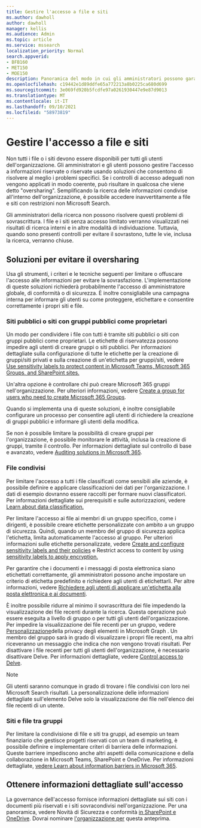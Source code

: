 ```yaml
---
title: Gestire l'accesso a file e siti
ms.author: dawholl
author: dawholl
manager: kellis
ms.audience: Admin
ms.topic: article
ms.service: mssearch
localization_priority: Normal
search.appverid:
- BFB160
- MET150
- MOE150
description: Panoramica del modo in cui gli amministratori possono garantire che l'accesso a siti e file sia adeguatamente limitato all'interno dell'organizzazione.
ms.openlocfilehash: c19442e1d89ddfe65a772213a8b0225ca680d699
ms.sourcegitcommit: 3e069fd920b5fcdfe97a0261930447e9e87d9013
ms.translationtype: MT
ms.contentlocale: it-IT
ms.lasthandoff: 09/10/2021
ms.locfileid: "58973819"
---
```

# <a name="manage-access-to-files-and-sites"></a>Gestire l'accesso a file e siti

Non tutti i file o i siti devono essere disponibili per tutti gli utenti dell'organizzazione. Gli amministratori e gli utenti possono gestire l'accesso a informazioni riservate o riservate usando soluzioni che consentono di risolvere al meglio i problemi specifici. Se i controlli di accesso adeguati non vengono applicati in modo coerente, può risultare in qualcosa che viene detto "oversharing". Semplificando la ricerca delle informazioni condivise all'interno dell'organizzazione, è possibile accedere inavvertitamente a file e siti con restrizioni non Microsoft Search.

Gli amministratori della ricerca non possono risolvere questi problemi di sovrascrittura. I file e i siti senza accesso limitato verranno visualizzati nei risultati di ricerca interni e in altre modalità di individuazione. Tuttavia, quando sono presenti controlli per evitare il sovrastono, tutte le vie, inclusa la ricerca, verranno chiuse.

## <a name="solutions-to-prevent-oversharing"></a>Soluzioni per evitare il oversharing

Usa gli strumenti, i criteri e le tecniche seguenti per limitare o offuscare l'accesso alle informazioni per evitare la sovrasfazione. L'implementazione di queste soluzioni richiederà probabilmente l'accesso di amministratore globale, di conformità o di sicurezza. È inoltre consigliabile una campagna interna per informare gli utenti su come proteggere, etichettare e consentire correttamente i propri siti e file.

### <a name="public-sites-or-sites-with-public-groups-as-owners"></a>Siti pubblici o siti con gruppi pubblici come proprietari

Un modo per condividere i file con tutti è tramite siti pubblici o siti con gruppi pubblici come proprietari. Le etichette di riservatezza possono impedire agli utenti di creare gruppi o siti pubblici. Per informazioni dettagliate sulla configurazione di tutte le etichette per la creazione di gruppi/siti privati e sulla creazione di un'etichetta per gruppi/siti, vedere [Use sensitivity labels to protect content in Microsoft Teams, Microsoft 365 Groups, and SharePoint sites.](/microsoft-365/compliance/sensitivity-labels-teams-groups-sites)

Un'altra opzione è controllare chi può creare Microsoft 365 gruppi nell'organizzazione. Per ulteriori informazioni, vedere [Create a group for users who need to create Microsoft 365 Groups](/microsoft-365/solutions/manage-creation-of-groups#step-1-create-a-group-for-users-who-need-to-create-microsoft-365-groups).

Quando si implementa una di queste soluzioni, è inoltre consigliabile configurare un processo per consentire agli utenti di richiedere la creazione di gruppi pubblici e informare gli utenti della modifica.

Se non è possibile limitare la possibilità di creare gruppi per l'organizzazione, è possibile monitorare le attività, inclusa la creazione di gruppi, tramite il controllo. Per informazioni dettagliate sul controllo di base e avanzato, vedere [Auditing solutions in Microsoft 365](/microsoft-365/compliance/auditing-solutions-overview).

### <a name="shared-files"></a>File condivisi

Per limitare l'accesso a tutti i file classificati come sensibili alle aziende, è possibile definire e applicare classificazioni dei dati per l'organizzazione. I dati di esempio dovranno essere raccolti per formare nuovi classificatori. Per informazioni dettagliate sui prerequisiti e sulle autorizzazioni, vedere [Learn about data classification.](/microsoft-365/compliance/data-classification-overview)

Per limitare l'accesso ai file ai membri di un gruppo specifico, come i dirigenti, è possibile creare etichette personalizzate con ambito a un gruppo di sicurezza. Quindi, quando un membro del gruppo di sicurezza applica l'etichetta, limita automaticamente l'accesso al gruppo. Per ulteriori informazioni sulle etichette personalizzate, vedere [Create and configure sensitivity labels and their policies](/microsoft-365/compliance/create-sensitivity-labels) e Restrict access to content by using [sensitivity labels to apply encryption.](/microsoft-365/compliance/encryption-sensitivity-labels)

Per garantire che i documenti e i messaggi di posta elettronica siano etichettati correttamente, gli amministratori possono anche impostare un criterio di etichetta predefinito e richiedere agli utenti di etichettarli. Per altre informazioni, vedere [Richiedere agli utenti di applicare un'etichetta alla posta elettronica e ai documenti](/microsoft-365/compliance/sensitivity-labels-office-apps#require-users-to-apply-a-label-to-their-email-and-documents).

È inoltre possibile ridurre al minimo il sovrascrittura dei file impedendo la visualizzazione dei file recenti durante la ricerca. Questa operazione può essere eseguita a livello di gruppo o per tutti gli utenti dell'organizzazione. Per impedire la visualizzazione dei file recenti per un gruppo, vedere [Personalizzazione](/graph/insights-customize-item-insights-privacy)della privacy degli elementi in Microsoft Graph . Un membro del gruppo sarà in grado di visualizzare i propri file recenti, ma altri riceveranno un messaggio che indica che non vengono trovati risultati. Per disattivare i file recenti per tutti gli utenti dell'organizzazione, è necessario disattivare Delve. Per informazioni dettagliate, vedere [Control access to Delve](/sharepoint/delve-for-office-365-admins#control-access-to-delve).

> [!Note]
> Gli utenti saranno comunque in grado di trovare i file condivisi con loro nei Microsoft Search risultati. La personalizzazione delle informazioni dettagliate sull'elemento Delve solo la visualizzazione dei file nell'elenco dei file recenti di un utente.

### <a name="sites-and-files-between-groups"></a>Siti e file tra gruppi

Per limitare la condivisione di file e siti tra gruppi, ad esempio un team finanziario che gestisce progetti riservati con un team di marketing, è possibile definire e implementare criteri di barriera delle informazioni. Queste barriere impediscono anche altri aspetti della comunicazione e della collaborazione in Microsoft Teams, SharePoint e OneDrive. Per informazioni dettagliate, [vedere Learn about information barriers in Microsoft 365](/microsoft-365/compliance/information-barriers).

## <a name="get-access-insights"></a>Ottenere informazioni dettagliate sull'accesso

La governance dell'accesso fornisce informazioni dettagliate sui siti con i documenti più riservati e i siti sovracondivisi nell'organizzazione. Per una panoramica, vedere Novità di Sicurezza e conformità [in SharePoint e OneDrive](https://techcommunity.microsoft.com/t5/microsoft-sharepoint-blog/what-s-new-in-security-and-compliance-in-sharepoint-and-onedrive/ba-p/1696705). Dovrai nominare [l'organizzazione per](https://forms.microsoft.com/Pages/ResponsePage.aspx?id=v4j5cvGGr0GRqy180BHbR3-O9WDTKhhDtgWfphwS9YhUM0hJNklNRkZKMlhLNDRZNzlEQlVDSjdZVi4u) questa anteprima.
